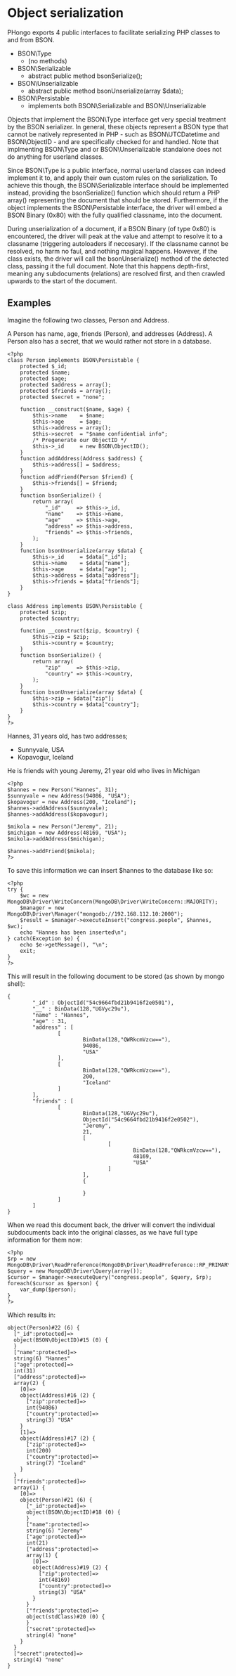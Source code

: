 # Object serialization

PHongo exports 4 public interfaces to facilitate serializing PHP classes to and from BSON.

- BSON\Type
    * (no methods)
- BSON\Serializable
    * abstract public method bsonSerialize();
- BSON\Unserializable
    * abstract public method bsonUnserialize(array $data);
- BSON\Persistable
    * implements both BSON\Serializable and BSON\Unserializable


Objects that implement the BSON\Type interface get very special treatment by the BSON serializer. In
general, these objects represent a BSON type that cannot be natively represented in PHP - such as
BSON\UTCDatetime and BSON\ObjectID - and are specifically checked for and handled.
Note that implmenting BSON\Type and or BSON\Unserializable standalone does not do anything for
userland classes.

Since BSON\Type is a public interface, normal userland classes can indeed implement it to, and apply
their own custom rules on the serialization.
To achieve this though, the BSON\Serializable interface should be implemented instead, providing the
bsonSerialize() function which should return a PHP array() representing the document that should be
stored.
Furthermore, if the object implements the BSON\Persistable interface, the driver will embed a BSON
Binary (0x80) with the fully qualified classname, into the document.

During unserialization of a document, if a BSON Binary (of type 0x80) is encountered, the driver
will peak at the value and attempt to resolve it to a classname (triggering autoloaders if
neccesary). If the classname cannot be resolved, no harm no faul, and nothing magical happens.
However, if the class exists, the driver will call the bsonUnserialize() method of the detected
class, passing it the full document.
Note that this happens depth-first, meaning any subdocuments (relations) are resolved first, and
then crawled upwards to the start of the document.


## Examples

Imagine the following two classes, Person and Address.

A Person has name, age, friends (Person), and addresses (Address).
A Person also has a secret, that we would rather not store in a database.

```
<?php
class Person implements BSON\Persistable {
    protected $_id;
    protected $name;
    protected $age;
    protected $address = array();
    protected $friends = array();
    protected $secret = "none";

    function __construct($name, $age) {
        $this->name    = $name;
        $this->age     = $age;
        $this->address = array();
        $this->secret  = "$name confidential info";
        /* Pregenerate our ObjectID */
        $this->_id     = new BSON\ObjectID();
    }
    function addAddress(Address $address) {
        $this->address[] = $address;
    }
    function addFriend(Person $friend) {
        $this->friends[] = $friend;
    }
    function bsonSerialize() {
        return array(
            "_id"     => $this->_id,
            "name"    => $this->name,
            "age"     => $this->age,
            "address" => $this->address,
            "friends" => $this->friends,
        );
    }
    function bsonUnserialize(array $data) {
        $this->_id     = $data["_id"];
        $this->name    = $data["name"];
        $this->age     = $data["age"];
        $this->address = $data["address"];
        $this->friends = $data["friends"];
    }
}

class Address implements BSON\Persistable {
    protected $zip;
    protected $country;

    function __construct($zip, $country) {
        $this->zip = $zip;
        $this->country = $country;
    }
    function bsonSerialize() {
        return array(
            "zip"     => $this->zip,
            "country" => $this->country,
        );
    }
    function bsonUnserialize(array $data) {
        $this->zip = $data["zip"];
        $this->country = $data["country"];
    }
}
?>
```

Hannes, 31 years old, has two addresses;

- Sunnyvale, USA
- Kopavogur, Iceland

He is friends with young Jeremy, 21 year old who lives in Michigan

```
<?php
$hannes = new Person("Hannes", 31);
$sunnyvale = new Address(94086, "USA");
$kopavogur = new Address(200, "Iceland");
$hannes->addAddress($sunnyvale);
$hannes->addAddress($kopavogur);

$mikola = new Person("Jeremy", 21);
$michigan = new Address(48169, "USA");
$mikola->addAddress($michigan);

$hannes->addFriend($mikola);
?>
```


To save this information we can insert $hannes to the database like so:

```
<?php
try {
    $wc = new MongoDB\Driver\WriteConcern(MongoDB\Driver\WriteConcern::MAJORITY);
    $manager = new MongoDB\Driver\Manager("mongodb://192.168.112.10:2000");
    $result = $manager->executeInsert("congress.people", $hannes, $wc);
    echo "Hannes has been inserted\n";
} catch(Exception $e) {
    echo $e->getMessage(), "\n";
    exit;
}
?>
```

This will result in the following document to be stored (as shown by mongo shell):

```
{
        "_id" : ObjectId("54c9664fbd21b9416f2e0501"),
        "__" : BinData(128,"UGVyc29u"),
        "name" : "Hannes",
        "age" : 31,
        "address" : [
                [
                        BinData(128,"QWRkcmVzcw=="),
                        94086,
                        "USA"
                ],
                [
                        BinData(128,"QWRkcmVzcw=="),
                        200,
                        "Iceland"
                ]
        ],
        "friends" : [
                [
                        BinData(128,"UGVyc29u"),
                        ObjectId("54c9664fbd21b9416f2e0502"),
                        "Jeremy",
                        21,
                        [
                                [
                                        BinData(128,"QWRkcmVzcw=="),
                                        48169,
                                        "USA"
                                ]
                        ],
                        {

                        }
                ]
        ]
}
```

When we read this document back, the driver will convert the individual subdocuments back into the
original classes, as we have full type information for them now:

```
<?php
$rp = new MongoDB\Driver\ReadPreference(MongoDB\Driver\ReadPreference::RP_PRIMARY_PREFERRED);
$query = new MongoDB\Driver\Query(array());
$cursor = $manager->executeQuery("congress.people", $query, $rp);
foreach($cursor as $person) {
	var_dump($person);
}
?>
```

Which results in:

```
object(Person)#22 (6) {
  ["_id":protected]=>
  object(BSON\ObjectID)#15 (0) {
  }
  ["name":protected]=>
  string(6) "Hannes"
  ["age":protected]=>
  int(31)
  ["address":protected]=>
  array(2) {
    [0]=>
    object(Address)#16 (2) {
      ["zip":protected]=>
      int(94086)
      ["country":protected]=>
      string(3) "USA"
    }
    [1]=>
    object(Address)#17 (2) {
      ["zip":protected]=>
      int(200)
      ["country":protected]=>
      string(7) "Iceland"
    }
  }
  ["friends":protected]=>
  array(1) {
    [0]=>
    object(Person)#21 (6) {
      ["_id":protected]=>
      object(BSON\ObjectID)#18 (0) {
      }
      ["name":protected]=>
      string(6) "Jeremy"
      ["age":protected]=>
      int(21)
      ["address":protected]=>
      array(1) {
        [0]=>
        object(Address)#19 (2) {
          ["zip":protected]=>
          int(48169)
          ["country":protected]=>
          string(3) "USA"
        }
      }
      ["friends":protected]=>
      object(stdClass)#20 (0) {
      }
      ["secret":protected]=>
      string(4) "none"
    }
  }
  ["secret":protected]=>
  string(4) "none"
}
```
